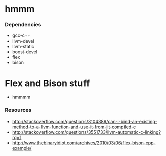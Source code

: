 hmmm
====

### Dependencies
- gcc-c++
- llvm-devel
- llvm-static
- boost-devel
- flex
- bison

# Flex and Bison stuff
- hmmmm

### Resources
- http://stackoverflow.com/questions/3104389/can-i-bind-an-existing-method-to-a-llvm-function-and-use-it-from-jit-compiled-c
- http://stackoverflow.com/questions/3551733/llvm-automatic-c-linking?rq=1
- http://www.thebinaryidiot.com/archives/2010/03/06/flex-bison-cpp-example/
